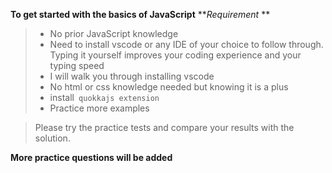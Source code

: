 **To get started with the basics of JavaScript**
**_Requirement_
**

> - No prior JavaScript knowledge
> - Need to install vscode or any IDE of your choice to follow through. Typing it yourself improves your coding experience and your typing speed
> - I will walk you through installing vscode
> - No html or css knowledge needed but knowing it is a plus
> - install` quokkajs extension`
> - Practice more examples

> Please try the practice tests and compare your results with the solution.

**More practice questions will be added**
